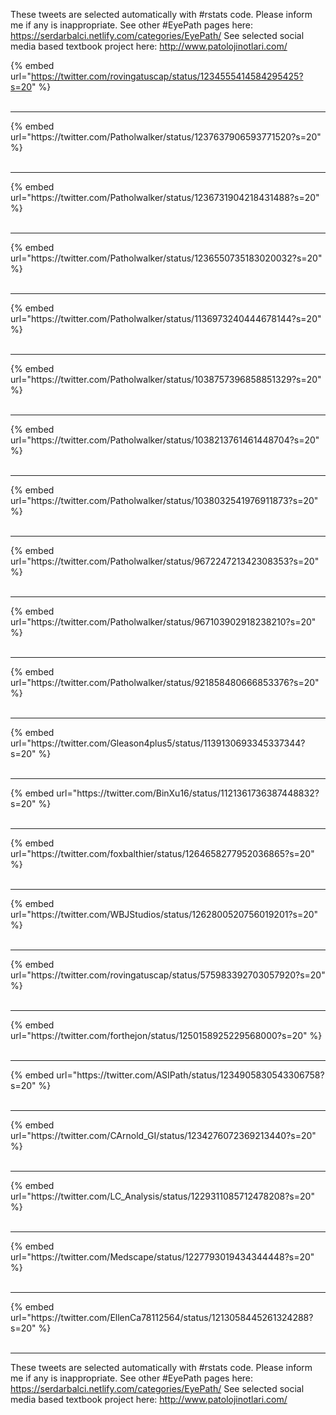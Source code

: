 

These tweets are selected automatically with #rstats code. Please inform me if any is inappropriate.
See other #EyePath pages here: https://serdarbalci.netlify.com/categories/EyePath/ 
See selected social media based textbook project here: http://www.patolojinotlari.com/

{% embed url="https://twitter.com/rovingatuscap/status/1234555414584295425?s=20" %}<br>
<br>
<hr>
{% embed url="https://twitter.com/Patholwalker/status/1237637906593771520?s=20" %}<br>
<br>
<hr>
{% embed url="https://twitter.com/Patholwalker/status/1236731904218431488?s=20" %}<br>
<br>
<hr>
{% embed url="https://twitter.com/Patholwalker/status/1236550735183020032?s=20" %}<br>
<br>
<hr>
{% embed url="https://twitter.com/Patholwalker/status/1136973240444678144?s=20" %}<br>
<br>
<hr>
{% embed url="https://twitter.com/Patholwalker/status/1038757396858851329?s=20" %}<br>
<br>
<hr>
{% embed url="https://twitter.com/Patholwalker/status/1038213761461448704?s=20" %}<br>
<br>
<hr>
{% embed url="https://twitter.com/Patholwalker/status/1038032541976911873?s=20" %}<br>
<br>
<hr>
{% embed url="https://twitter.com/Patholwalker/status/967224721342308353?s=20" %}<br>
<br>
<hr>
{% embed url="https://twitter.com/Patholwalker/status/967103902918238210?s=20" %}<br>
<br>
<hr>
{% embed url="https://twitter.com/Patholwalker/status/921858480666853376?s=20" %}<br>
<br>
<hr>
{% embed url="https://twitter.com/Gleason4plus5/status/1139130693345337344?s=20" %}<br>
<br>
<hr>
{% embed url="https://twitter.com/BinXu16/status/1121361736387448832?s=20" %}<br>
<br>
<hr>
{% embed url="https://twitter.com/foxbalthier/status/1264658277952036865?s=20" %}<br>
<br>
<hr>
{% embed url="https://twitter.com/WBJStudios/status/1262800520756019201?s=20" %}<br>
<br>
<hr>
{% embed url="https://twitter.com/rovingatuscap/status/575983392703057920?s=20" %}<br>
<br>
<hr>
{% embed url="https://twitter.com/forthejon/status/1250158925229568000?s=20" %}<br>
<br>
<hr>
{% embed url="https://twitter.com/ASIPath/status/1234905830543306758?s=20" %}<br>
<br>
<hr>
{% embed url="https://twitter.com/CArnold_GI/status/1234276072369213440?s=20" %}<br>
<br>
<hr>
{% embed url="https://twitter.com/LC_Analysis/status/1229311085712478208?s=20" %}<br>
<br>
<hr>
{% embed url="https://twitter.com/Medscape/status/1227793019434344448?s=20" %}<br>
<br>
<hr>
{% embed url="https://twitter.com/EllenCa78112564/status/1213058445261324288?s=20" %}<br>
<br>
<hr>


These tweets are selected automatically with #rstats code. Please inform me if any is inappropriate.
See other #EyePath pages here: https://serdarbalci.netlify.com/categories/EyePath/ 
See selected social media based textbook project here: http://www.patolojinotlari.com/
